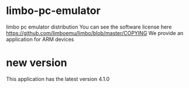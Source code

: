 # limbo-pc-emulator
limbo pc emulator distribution
You can see the software license here
https://github.com/limboemu/limbo/blob/master/COPYING
We provide an application for ARM devices
# new version
This application has the latest version 4.1.0
